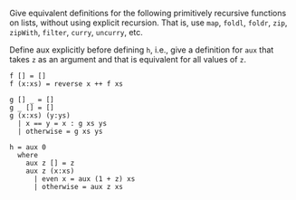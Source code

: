 Give equivalent definitions for the following primitively recursive functions on lists, without using explicit recursion. That is, use `map`, `foldl`, `foldr`, `zip`, `zipWith`, `filter`, `curry`, `uncurry`, etc.

Define aux explicitly before defining `h`, i.e., give a definition for `aux` that takes `z` as an argument and that is equivalent for all values of `z`.

```
f [] = []
f (x:xs) = reverse x ++ f xs

g [] _ = []
g _ [] = []
g (x:xs) (y:ys)
  | x == y = x : g xs ys
  | otherwise = g xs ys

h = aux 0
  where
    aux z [] = z
    aux z (x:xs)
      | even x = aux (1 + z) xs
      | otherwise = aux z xs
```